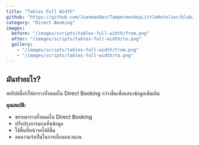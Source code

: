 ```yaml
---
title: "Tables Full Width"
github: "https://github.com/JuanmanDev/TampermonkeyLittleHotelier/blob/main/directBooking/fullWidthTablets.user.js"
category: "Direct Booking"
images:
  before: "/images/scripts/tables-full-width/from.png"
  after: "/images/scripts/tables-full-width/to.png"
  gallery:
    - "/images/scripts/tables-full-width/from.png"
    - "/images/scripts/tables-full-width/to.png"
---
```


## มันทำอะไร?

สคริปต์นี้ทำให้ตารางทั้งหมดใน Direct Booking กว้างขึ้นเพื่อแสดงข้อมูลเพิ่มเติม

**คุณสมบัติ:**
- ขยายตารางทั้งหมดใน Direct Booking
- ปรับปรุงการมองเห็นข้อมูล
- ใช้พื้นที่หน้าจอได้ดีขึ้น
- ลดความจำเป็นในการเลื่อนแนวนอน
